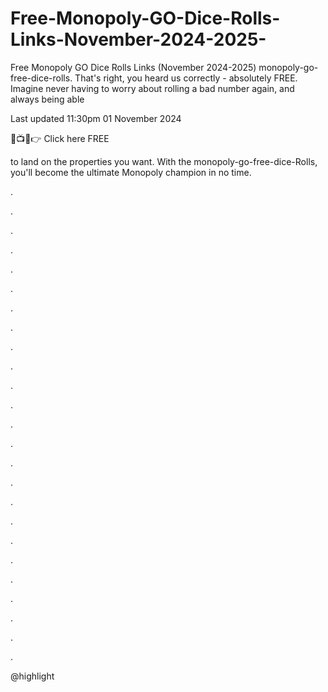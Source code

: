 # Free-Monopoly-GO-Dice-Rolls-Links-November-2024-2025-

Free Monopoly GO Dice Rolls Links (November 2024-2025)
monopoly-go-free-dice-rolls.
That's right, you heard us correctly - absolutely FREE. Imagine never
having to worry about rolling a bad number again, and always being able

Last updated
11:30pm 01 November 2024

🔴📺📱👉 Click here FREE


to land on the properties you want. With the
monopoly-go-free-dice-Rolls, you'll become the ultimate Monopoly
champion in no time.

.

.

.

.

.

.

.

.

.

.

.

.

.

.

.

.

.

.

.

.

.

.

.

.

.

@highlight
